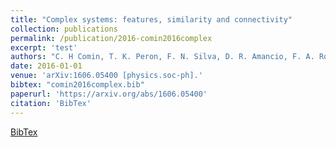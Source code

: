 ```yaml
---
title: "Complex systems: features, similarity and connectivity"
collection: publications
permalink: /publication/2016-comin2016complex
excerpt: 'test'
authors: "C. H Comin, T. K. Peron, F. N. Silva, D. R. Amancio, F. A. Rodrigues, L. da F. Costa"
date: 2016-01-01
venue: 'arXiv:1606.05400 [physics.soc-ph].'
bibtex: "comin2016complex.bib"
paperurl: 'https://arxiv.org/abs/1606.05400'
citation: 'BibTex'
---
```

[BibTex](//files/bibtex/comin2016complex.bib')
